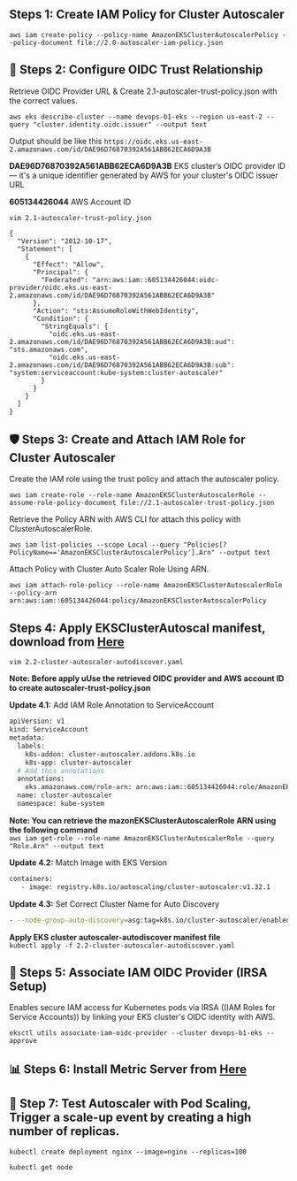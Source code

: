 
## Steps 1: Create IAM Policy for Cluster Autoscaler

`aws iam create-policy --policy-name AmazonEKSClusterAutoscalerPolicy --policy-document file://2.0-autoscaler-iam-policy.json`


## 🔗 Steps 2: Configure OIDC Trust Relationship
Retrieve OIDC Provider URL & Create 2.1-autoscaler-trust-policy.json with the correct values.

`aws eks describe-cluster --name devops-b1-eks --region us-east-2 --query "cluster.identity.oidc.issuer" --output text`

Output should be like this `https://oidc.eks.us-east-2.amazonaws.com/id/DAE96D76870392A561ABB62ECA6D9A3B`

**DAE96D76870392A561ABB62ECA6D9A3B** EKS cluster’s OIDC provider ID — it's a unique identifier generated by AWS for your cluster's OIDC issuer URL

**605134426044** AWS Account ID

`vim 2.1-autoscaler-trust-policy.json`

```
{
  "Version": "2012-10-17",
  "Statement": [
    {
      "Effect": "Allow",
      "Principal": {
        "Federated": "arn:aws:iam::605134426044:oidc-provider/oidc.eks.us-east-2.amazonaws.com/id/DAE96D76870392A561ABB62ECA6D9A3B"
      },
      "Action": "sts:AssumeRoleWithWebIdentity",
      "Condition": {
        "StringEquals": {
          "oidc.eks.us-east-2.amazonaws.com/id/DAE96D76870392A561ABB62ECA6D9A3B:aud": "sts.amazonaws.com",
          "oidc.eks.us-east-2.amazonaws.com/id/DAE96D76870392A561ABB62ECA6D9A3B:sub": "system:serviceaccount:kube-system:cluster-autoscaler"
        }
      }
    }
  ]
}

```
## 🛡️ Steps 3: Create and Attach IAM Role for Cluster Autoscaler


Create the IAM role using the trust policy and attach the autoscaler policy.

`aws iam create-role --role-name AmazonEKSClusterAutoscalerRole --assume-role-policy-document file://2.1-autoscaler-trust-policy.json`


Retrieve the Policy ARN with AWS CLI for attach this policy with ClusterAutoscalerRole.

`aws iam list-policies --scope Local --query "Policies[?PolicyName=='AmazonEKSClusterAutoscalerPolicy'].Arn" --output text`

Attach Policy with Cluster Auto Scaler Role Using ARN.

`aws iam attach-role-policy --role-name AmazonEKSClusterAutoscalerRole --policy-arn arn:aws:iam::605134426044:policy/AmazonEKSClusterAutoscalerPolicy`


## Steps 4: Apply EKSClusterAutoscal manifest, download from [Here](https://github.com/kubernetes/autoscaler/blob/master/cluster-autoscaler/cloudprovider/aws/examples/cluster-autoscaler-autodiscover.yaml)

`vim 2.2-cluster-autoscaler-autodiscover.yaml`

**Note: Before apply uUse the retrieved OIDC provider and AWS account ID to create autoscaler-trust-policy.json**

**Update 4.1:** Add IAM Role Annotation to ServiceAccount
```bash
apiVersion: v1
kind: ServiceAccount
metadata:
  labels:
    k8s-addon: cluster-autoscaler.addons.k8s.io
    k8s-app: cluster-autoscaler
  # Add this annotations
  annotations:
    eks.amazonaws.com/role-arn: arn:aws:iam::605134426044:role/AmazonEKSClusterAutoscalerRole
  name: cluster-autoscaler
  namespace: kube-system
```
**Note: You can retrieve the mazonEKSClusterAutoscalerRole ARN using the following command**\
`aws iam get-role --role-name AmazonEKSClusterAutoscalerRole --query "Role.Arn" --output text`

**Update 4.2:** Match Image with EKS Version

```bash
containers:
   - image: registry.k8s.io/autoscaling/cluster-autoscaler:v1.32.1
```
**Update 4.3:** Set Correct Cluster Name for Auto Discovery

```bash
- --node-group-auto-discovery=asg:tag=k8s.io/cluster-autoscaler/enabled,k8s.io/cluster-autoscaler/buddy-cluster
```
**Apply EKS cluster autoscaler-autodiscover manifest file**\
`kubectl apply -f 2.2-cluster-autoscaler-autodiscover.yaml`

## 🔐 Steps 5: Associate IAM OIDC Provider (IRSA Setup)
Enables secure IAM access for Kubernetes pods via IRSA ((IAM Roles for Service Accounts)) by linking your EKS cluster's OIDC identity with AWS.

`eksctl utils associate-iam-oidc-provider --cluster devops-b1-eks --approve`


## 📊 Steps 6: Install Metric Server from [Here](https://docs.aws.amazon.com/eks/latest/userguide/metrics-server.html)


## 🧪 Step 7: Test Autoscaler with Pod Scaling, Trigger a scale-up event by creating a high number of replicas.

`kubectl create deployment nginx --image=nginx --replicas=100`

`kubectl get node`

